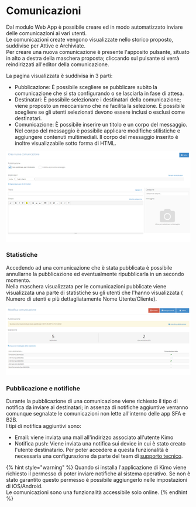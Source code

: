 # Comunicazioni

Dal modulo Web App è possibile creare ed in modo automatizzato inviare delle comunicazioni ai vari utenti.  
Le comunicazioni create vengono visualizzate nello storico proposto, suddivise per Attive e Archiviate.  
Per creare una nuova comunicazione è presente l'apposito pulsante, situato in alto a destra della maschera proposta; cliccando sul pulsante si verrà reindirizzati all'editor della comunicazione.

La pagina visualizzata è suddivisa in 3 parti:

* Pubblicazione: È possibile scegliere se pubblicare subito la comunicazione che si sta configurando o se lasciarla in fase di attesa.
* Destinatari: È possibile selezionare i destinatari della comunicazione; viene proposto un meccanismo che ne facilita la selezione. È possibile scegliere se gli utenti selezionati devono essere inclusi o esclusi come destinatari.
* Comunicazione: È possibile inserire un titolo e un corpo del messaggio. Nel corpo del messaggio è possibile applicare modifiche stilistiche e aggiungere contenuti multimediali. Il corpo del messaggio inserito è inoltre visualizzabile sotto forma di HTML.  

![](../.gitbook/assets/webapp_comunicazioni.PNG)

### Statistiche

Accedendo ad una comunicazione che è stata pubblicata è possibile annullarne la pubblicazione ed eventualmente ripubblicarla in un secondo momento.   
Nella maschera visualizzata per le comunicazioni pubblicate viene visualizzata una parte di statistiche su gli utenti che l'hanno visualizzata \( Numero di utenti e più dettagliatamente Nome Utente/Cliente\).

![](../.gitbook/assets/webapp_statistichecomunicazione.PNG)

### Pubblicazione e notifiche

Durante la pubblicazione di una comunicazione viene richiesto il tipo di notifica da inviare ai destinatari; in assenza di notifiche aggiuntive verranno comunque segnalate le comunicazioni non lette all'interno delle app SFA e B2B.  
I tipi di notifica aggiuntivi sono:

* Email: viene inviata una mail all'indirizzo associato all'utente Kimo
* Notifica push: Viene inviata una notifica sui device in cui è stato creato l'utente destinatario.  Per poter accedere a questa funzionalità è necessaria una configurazione da parte del team di [supporto tecnico](../contatti.md).

{% hint style="warning" %}
Quando si installa l'applicazione di Kimo viene richiesto il permesso di poter inviare notifiche al sistema operativo. Se non è stato garantito questo permesso è possibile aggiungerlo nelle impostazioni di iOS/Android.  
Le comunicazioni sono una funzionalità accessibile solo online.
{% endhint %}

 

